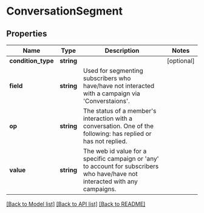 # ConversationSegment

## Properties
Name | Type | Description | Notes
------------ | ------------- | ------------- | -------------
**condition_type** | **string** |  | [optional] 
**field** | **string** | Used for segmenting subscribers who have/have not interacted with a campaign via &#39;Converstaions&#39;. | 
**op** | **string** | The status of a member&#39;s interaction with a conversation. One of the following: has replied or has not replied. | 
**value** | **string** | The web id value for a specific campaign or &#39;any&#39; to account for subscribers who have/have not interacted with any campaigns. | 

[[Back to Model list]](../README.md#documentation-for-models) [[Back to API list]](../README.md#documentation-for-api-endpoints) [[Back to README]](../README.md)


